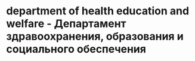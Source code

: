 # department of health education and welfare - Департамент здравоохранения, образования и социального обеспечения
